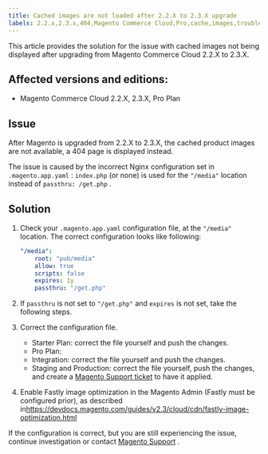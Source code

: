 ```yaml
---
title: Cached images are not loaded after 2.2.X to 2.3.X upgrade
labels: 2.2.x,2.3.x,404,Magento Commerce Cloud,Pro,cache,images,troubleshooting
---
```


This article provides the solution for the issue with cached images not being displayed after upgrading from Magento Commerce Cloud 2.2.X to 2.3.X.

## Affected versions and editions:

* Magento Commerce Cloud 2.2.X, 2.3.X, Pro Plan

## Issue

After Magento is upgraded from 2.2.X to 2.3.X, the cached product images are not available, a 404 page is displayed instead.

The issue is caused by the incorrect Nginx configuration set in `.magento.app.yaml` : `index.php` (or none) is used for the `"/media"` location instead of `passthru: /get.php` .

## Solution

1. Check your `.magento.app.yaml` configuration file, at the `"/media"` location. The correct configuration looks like following:
   ```yaml
   "/media":
       root: "pub/media"
       allow: true
       scripts: false
       expires: 1y
       passthru: "/get.php"
   ```    
1. If `passthru` is not set to `"/get.php"` and `expires` is not set, take the following steps.
1. Correct the configuration file.
    * Starter Plan: correct the file yourself and push the changes.
    * Pro Plan:
    * Integration: correct the file yourself and push the changes.
    * Staging and Production: correct the file yourself, push the changes, and create a [Magento Support ticket](https://support.magento.com/hc/en-us/articles/360019088251) to have it applied.


1. Enable Fastly image optimization in the Magento Admin (Fastly must be configured prior), as described in<https://devdocs.magento.com/guides/v2.3/cloud/cdn/fastly-image-optimization.html>

If the configuration is correct, but you are still experiencing the issue, continue investigation or contact [Magento Support](https://support.magento.com/hc/en-us/articles/360019088251) .
